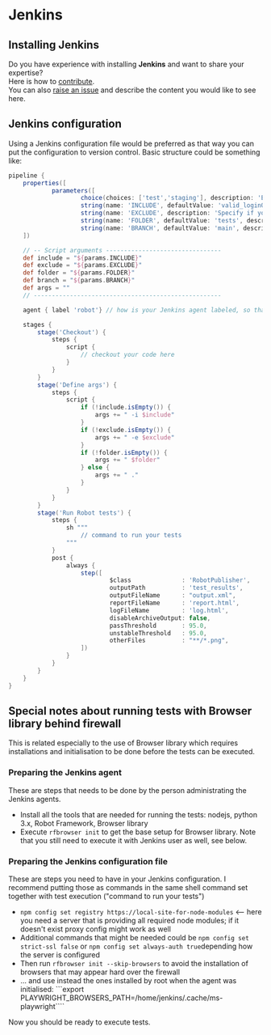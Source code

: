 # Jenkins

## Installing Jenkins

Do you have experience with installing **Jenkins** and want to share your expertise?  
Here is how to [contribute](/docs/about/contribute).  
You can also [raise an issue](https://github.com/MarketSquare/robotframeworkguides/issues/new) and describe the content you would like to see here.

## Jenkins configuration

Using a Jenkins configuration file would be preferred as that way you can put the configuration to version control.
Basic structure could be something like:

```groovy
pipeline {
    properties([
            parameters([
                    choice(choices: ['test','staging'], description: 'Environment to run the tests against', name: 'environment'),
                    string(name: 'INCLUDE', defaultValue: 'valid_loginORinvalid_login', description: 'Specify which tags you want to run (e.g. valid_login)'),
                    string(name: 'EXCLUDE', description: 'Specify if you want to exclude tests by category tags'),
                    string(name: 'FOLDER', defaultValue: 'tests', description: 'Specify the folder for tests (e.g. . for current dir'),
                    string(name: 'BRANCH', defaultValue: 'main', description: 'Specify the branch for tests (e.g. main')
    ])

    // -- Script arguments --------------------------------
    def include = "${params.INCLUDE}"
    def exclude = "${params.EXCLUDE}"
    def folder = "${params.FOLDER}"
    def branch = "${params.BRANCH}"
    def args = ""
    // ----------------------------------------------------

    agent { label 'robot'} // how is your Jenkins agent labeled, so that right kind of agent is used for execution

    stages {
        stage('Checkout') {
            steps {
                script {
                    // checkout your code here 
                }
            }
        }
        stage('Define args') {
            steps {
                script {
                    if (!include.isEmpty()) {
                        args += " -i $include"
                    }
                    if (!exclude.isEmpty()) {
                        args += " -e $exclude"
                    }
                    if (!folder.isEmpty()) {
                        args += " $folder"
                    } else {
                        args += " ."
                    }
                }
            }
        }
        stage('Run Robot tests') {
            steps {
                sh """
                    // command to run your tests
                """
            }
            post {
                always {
                    step([
                            $class              : 'RobotPublisher',
                            outputPath          : 'test_results',
                            outputFileName      : "output.xml",
                            reportFileName      : 'report.html',
                            logFileName         : 'log.html',
                            disableArchiveOutput: false,
                            passThreshold       : 95.0,
                            unstableThreshold   : 95.0,
                            otherFiles          : "**/*.png",
                    ])
                }
            }
        }
    }
}
```

## Special notes about running tests with Browser library behind firewall

This is related especially to the use of Browser library which requires installations and initialisation to be done before the tests can be executed.

### Preparing the Jenkins agent

These are steps that needs to be done by the person administrating the Jenkins agents.
- Install all the tools that are needed for running the tests: nodejs, python 3.x, Robot Framework, Browser library
- Execute ```rfbrowser init``` to get the base setup for Browser library. Note that you still need to execute it with Jenkins user as well, see below.

### Preparing the Jenkins configuration file

These are steps you need to have in your Jenkins configuration. I recommend putting those as commands in the same shell command set together with test execution ("command to run your tests")
- ```npm config set registry https://local-site-for-node-modules``` <-- here you need a server that is providing all required node modules; if it doesn't exist proxy config might work as well
- Additional commands that might be needed could be ```npm config set strict-ssl false``` or ```npm config set always-auth true```depending how the server is configured
- Then run ```rfbrowser init --skip-browsers``` to avoid the installation of browsers that may appear hard over the firewall
- ... and use instead the ones installed by root when the agent was initialised: ```export PLAYWRIGHT_BROWSERS_PATH=/home/jenkins/.cache/ms-playwright````

Now you should be ready to execute tests.


